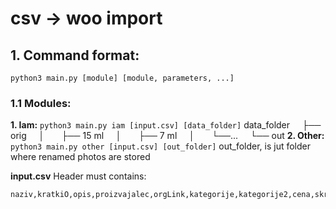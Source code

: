 # csv -> woo import

## 1. Command format:

```
python3 main.py [module] [module, parameters, ...]
```

### 1.1 Modules:

**1. Iam:** `python3 main.py iam [input.csv] [data_folder]`
data_folder
    ├── orig
    │       ├── 15 ml
    │       ├── 7 ml
    │       └──...
    └── out
**2. Other:** `python3 main.py other [input.csv] [out_folder]`
out_folder, is jut folder where renamed photos are stored

**input.csv**
Header must contains:

```
naziv,kratkiO,opis,proizvajalec,orgLink,kategorije,kategorije2,cena,skrij,slike,navodila,opozorila,sestavine,odgOseba,certifikati,video,barva,volumen
```
